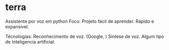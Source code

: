 # terra

 Assistente por voz em python
 Foco:
    Projeto fácil de aprender.
    Rápido e expansível.

 Técnologias:
    Reconhecimento de voz. (Google, )
    Síntese de voz.
    Algum tipo de Inteligencia artificial.
